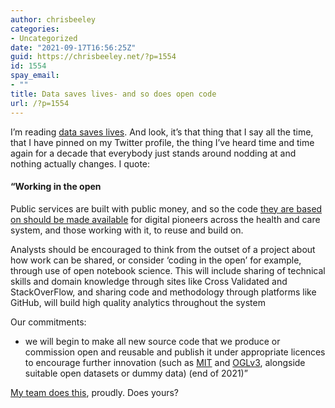 ```yaml
---
author: chrisbeeley
categories:
- Uncategorized
date: "2021-09-17T16:56:25Z"
guid: https://chrisbeeley.net/?p=1554
id: 1554
spay_email:
- ""
title: Data saves lives- and so does open code
url: /?p=1554
---
```


I’m reading [data saves lives](https://www.gov.uk/government/publications/data-saves-lives-reshaping-health-and-social-care-with-data-draft/data-saves-lives-reshaping-health-and-social-care-with-data-draft). And look, it’s that thing that I say all the time, that I have pinned on my Twitter profile, the thing I’ve heard time and time again for a decade that everybody just stands around nodding at and nothing actually changes. I quote:

#### “Working in the open

Public services are built with public money, and so the code [they are based on should be made available](https://service-manual.nhs.uk/service-standard/12-make-new-source-code-open) for digital pioneers across the health and care system, and those working with it, to reuse and build on.

Analysts should be encouraged to think from the outset of a project about how work can be shared, or consider ‘coding in the open’ for example, through use of open notebook science. This will include sharing of technical skills and domain knowledge through sites like Cross Validated and StackOverFlow, and sharing code and methodology through platforms like GitHub, will build high quality analytics throughout the system

Our commitments:

- we will begin to make all new source code that we produce or commission open and reusable and publish it under appropriate licences to encourage further innovation (such as [MIT](https://opensource.org/licenses/MIT) and [OGLv3](http://www.nationalarchives.gov.uk/doc/open-government-licence/version/3/), alongside suitable open datasets or dummy data) (end of 2021)”

[My team does this](https://github.com/CDU-data-science-team/), proudly. Does yours?